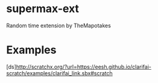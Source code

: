 # supermax-ext
Random time extension by TheMapotakes
# Examples
[ds]http://scratchx.org/?url=https://eesh.github.io/clarifai-scratch/examples/clarifai_link.sbx#scratch
